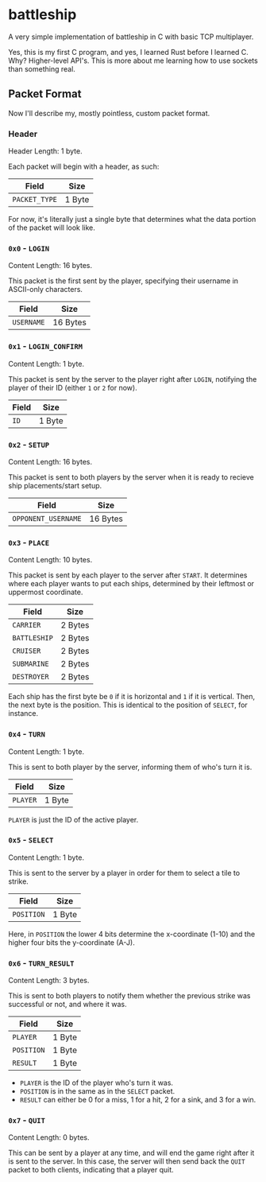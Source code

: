 # battleship

A very simple implementation of battleship in C with basic TCP multiplayer.

Yes, this is my first C program, and yes, I learned Rust before I learned C.
Why? Higher-level API's. This is more about me learning how to use sockets than something real.

## Packet Format

Now I'll describe my, mostly pointless, custom packet format.

### Header

Header Length: 1 byte.

Each packet will begin with a header, as such:

| Field         | Size   |
| ------------- | ------ |
| `PACKET_TYPE` | 1 Byte |

For now, it's literally just a single byte that determines what the data portion of the packet will look like.

### `0x0` - `LOGIN`

Content Length: 16 bytes.

This packet is the first sent by the player, specifying their username in ASCII-only characters. 

| Field      | Size     |
| ---------- | -------- |
| `USERNAME` | 16 Bytes |

### `0x1` - `LOGIN_CONFIRM`

Content Length: 1 byte.

This packet is sent by the server to the player right after `LOGIN`, notifying the player of their ID (either `1` or `2` for now). 

| Field | Size   |
| ----- | ------ |
| `ID`  | 1 Byte |

### `0x2` - `SETUP`

Content Length: 16 bytes.

This packet is sent to both players by the server when it is ready to recieve ship placements/start setup.

| Field               | Size     |
| ------------------- | -------- |
| `OPPONENT_USERNAME` | 16 Bytes |

### `0x3` - `PLACE`

Content Length: 10 bytes.

This packet is sent by each player to the server after `START`.
It determines where each player wants to put each ships, determined by their leftmost or uppermost coordinate.

| Field        | Size   |
| ------------ | ------ |
| `CARRIER`    | 2 Bytes |
| `BATTLESHIP` | 2 Bytes |
| `CRUISER`    | 2 Bytes |
| `SUBMARINE`  | 2 Bytes |
| `DESTROYER`  | 2 Bytes |

Each ship has the first byte be `0` if it is horizontal and `1` if it is vertical.
Then, the next byte is the position. This is identical to the position of `SELECT`, for instance.

### `0x4` - `TURN`

Content Length: 1 byte.

This is sent to both player by the server, informing them of who's turn it is.

| Field      | Size   |
| ---------- | ------ |
| `PLAYER`   | 1 Byte |

`PLAYER` is just the ID of the active player.

### `0x5` - `SELECT`

Content Length: 1 byte.

This is sent to the server by a player in order for them to select a tile to strike.

| Field      | Size   |
| ---------- | ------ |
| `POSITION` | 1 Byte |

Here, in `POSITION` the lower 4 bits determine the x-coordinate (1-10) and the higher four bits the y-coordinate (A-J).

### `0x6` - `TURN_RESULT`

Content Length: 3 bytes.

This is sent to both players to notify them whether the previous strike was successful or not, and where it was.

| Field      | Size   |
| ---------- | ------ |
| `PLAYER`   | 1 Byte |
| `POSITION` | 1 Byte |
| `RESULT`   | 1 Byte |

- `PLAYER` is the ID of the player who's turn it was.
- `POSITION` is in the same as in the `SELECT` packet.
- `RESULT` can either be 0 for a miss, 1 for a hit, 2 for a sink, and 3 for a win.

### `0x7` - `QUIT`

Content Length: 0 bytes.

This can be sent by a player at any time, and will end the game right after it is sent to the server.
In this case, the server will then send back the `QUIT` packet to both clients, indicating that a player quit.
